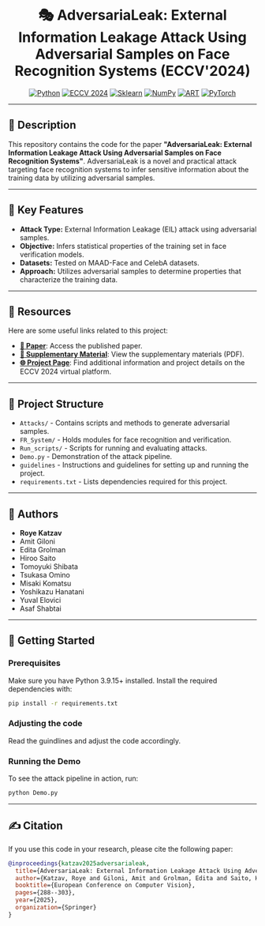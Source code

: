 <div align="center">

# 🎭 AdversariaLeak: External Information Leakage Attack Using Adversarial Samples on Face Recognition Systems (ECCV'2024)

[![Python](https://img.shields.io/badge/Python-3.9.15-blue.svg)](https://www.python.org/downloads/release/python-3915/)
[![ECCV 2024](https://img.shields.io/badge/Conference-ECCV%202024-red)](https://eccv.ecva.net/virtual/2024/poster/324)
[![Sklearn](https://img.shields.io/badge/Sklearn-1.0.2-orange.svg)](https://scikit-learn.org/stable/whats_new/v1.0.html)
[![NumPy](https://img.shields.io/badge/NumPy-1.23.5-blue.svg)](https://numpy.org/doc/stable/release/1.23.5-notes.html)
[![ART](https://img.shields.io/badge/Adversarial%20Robustness%20Toolbox-1.12.2-lightgrey.svg)](https://adversarial-robustness-toolbox.readthedocs.io/en/latest/)
[![PyTorch](https://img.shields.io/badge/PyTorch-1.13.0-red.svg)](https://pytorch.org/blog/pytorch-1.13-released/)


</div>

---

## 📄 Description

This repository contains the code for the paper **"AdversariaLeak: External Information Leakage Attack Using Adversarial Samples on Face Recognition Systems"**. AdversariaLeak is a novel and practical attack targeting face recognition systems to infer sensitive information about the training data by utilizing adversarial samples.

---

## 🔑 Key Features
- **Attack Type:** External Information Leakage (EIL) attack using adversarial samples.
- **Objective:** Infers statistical properties of the training set in face verification models.
- **Datasets:** Tested on MAAD-Face and CelebA datasets.
- **Approach:** Utilizes adversarial samples to determine properties that characterize the training data.

---

## 🔗 Resources

Here are some useful links related to this project:

- [**📄 Paper**](https://link.springer.com/chapter/10.1007/978-3-031-73226-3_17): Access the published paper.
- [**📑 Supplementary Material**](https://www.ecva.net/papers/eccv_2024/papers_ECCV/papers/09603-supp.pdf): View the supplementary materials (PDF).
- [**🌐 Project Page**](https://eccv.ecva.net/virtual/2024/poster/324): Find additional information and project details on the ECCV 2024 virtual platform.

---

## 📁 Project Structure

- `Attacks/` - Contains scripts and methods to generate adversarial samples.
- `FR_System/` - Holds modules for face recognition and verification.
- `Run_scripts/` - Scripts for running and evaluating attacks.
- `Demo.py` - Demonstration of the attack pipeline.
- `guidelines` - Instructions and guidelines for setting up and running the project.
- `requirements.txt` - Lists dependencies required for this project.

---

## 👥 Authors

- **Roye Katzav**
- Amit Giloni
- Edita Grolman
- Hiroo Saito
- Tomoyuki Shibata
- Tsukasa Omino
- Misaki Komatsu
- Yoshikazu Hanatani
- Yuval Elovici
- Asaf Shabtai

---

## 🚀 Getting Started

### Prerequisites
Make sure you have Python 3.9.15+ installed. Install the required dependencies with:

```bash
pip install -r requirements.txt
```

### Adjusting the code
Read the guindlines and adjust the code accordingly.


### Running the Demo
To see the attack pipeline in action, run:

```bash
python Demo.py
```

---

## ✍️ Citation

If you use this code in your research, please cite the following paper:

```bibtex
@inproceedings{katzav2025adversarialeak,
  title={AdversariaLeak: External Information Leakage Attack Using Adversarial Samples on Face Recognition Systems},
  author={Katzav, Roye and Giloni, Amit and Grolman, Edita and Saito, Hiroo and Shibata, Tomoyuki and Omino, Tsukasa and Komatsu, Misaki and Hanatani, Yoshikazu and Elovici, Yuval and Shabtai, Asaf},
  booktitle={European Conference on Computer Vision},
  pages={288--303},
  year={2025},
  organization={Springer}
}
